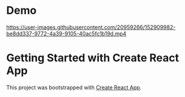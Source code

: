 # Demo


https://user-images.githubusercontent.com/20959266/152909982-be8dd337-9772-4a39-9105-40ac5fc1b19d.mp4




# Getting Started with Create React App

This project was bootstrapped with [Create React App](https://github.com/facebook/create-react-app).



